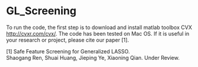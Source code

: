 # GL_Screening

To run the code, the first step is to download and install matlab toolbox CVX http://cvxr.com/cvx/.  The code has been tested on Mac OS. If it is useful in your research or project, please cite our paper [1]. 

[1] Safe Feature Screening for Generalized LASSO.  
Shaogang Ren, Shuai Huang, Jieping Ye, Xiaoning Qian.
Under Review.
